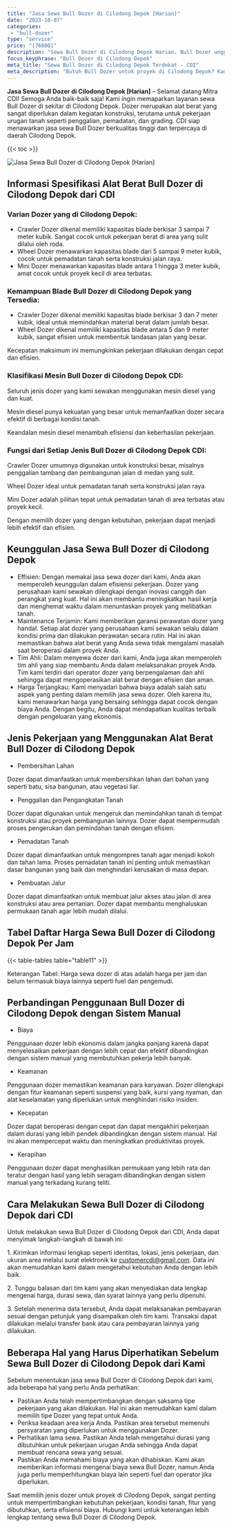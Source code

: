 ```yaml
---
title: "Jasa Sewa Bull Dozer di Cilodong Depok [Harian]"
date: "2023-10-07"
categories:
 - "bull-dozer"
type: "service"
price: "[76000]"
description: "Sewa Bull Dozer di Cilodong Depok Harian. Bull Dozer unggulan untuk kebutuhan proyek konstruksi dengan performa superior. Dapatkan informasi lengkap dengan menghubungi kami."
focus_keyphrase: "Bull Dozer di Cilodong Depok"
meta_title: "Sewa Bull Dozer di Cilodong Depok Terdekat - CDI"
meta_description: "Butuh Bull Dozer untuk proyek di Cilodong Depok? Kami adalah solusi tepat dengan penawaran terbaik. Segera hubungi kami."
---
```


**Jasa Sewa Bull Dozer di Cilodong Depok [Harian]** – Selamat datang Mitra CDI! Semoga Anda baik-baik saja! Kami ingin memaparkan layanan sewa Bull Dozer di sekitar di Cilodong Depok. Dozer merupakan alat berat yang sangat diperlukan dalam kegiatan konstruksi, terutama untuk pekerjaan urugan tanah seperti penggalian, pemadatan, dan grading. CDI siap menawarkan jasa sewa Bull Dozer berkualitas tinggi dan terpercaya di daerah Cilodong Depok.

{{< toc >}}

![Jasa Sewa Bull Dozer di Cilodong Depok [Harian]](/images/bull-dozer/bull-dozer-22.jpg)

## Informasi Spesifikasi Alat Berat Bull Dozer di Cilodong Depok dari CDI

### Varian Dozer yang di Cilodong Depok:

*   Crawler Dozer dikenal memiliki kapasitas blade berkisar 3 sampai 7 meter kubik. Sangat cocok untuk pekerjaan berat di area yang sulit dilalui oleh roda.
*   Wheel Dozer menawarkan kapasitas blade dari 5 sampai 9 meter kubik, cocok untuk pemadatan tanah serta konstruksi jalan raya.
*   Mini Dozer menawarkan kapasitas blade antara 1 hingga 3 meter kubik, amat cocok untuk proyek kecil di area terbatas.

### Kemampuan Blade Bull Dozer di Cilodong Depok yang Tersedia:

*   Crawler Dozer dikenal memiliki kapasitas blade berkisar 3 dan 7 meter kubik, ideal untuk memindahkan material berat dalam jumlah besar.
*   Wheel Dozer dikenal memiliki kapasitas blade antara 5 dan 9 meter kubik, sangat efisien untuk membentuk landasan jalan yang besar.

Kecepatan maksimum ini memungkinkan pekerjaan dilakukan dengan cepat dan efisien.

### Klasifikasi Mesin Bull Dozer di Cilodong Depok CDI:

Seluruh jenis dozer yang kami sewakan menggunakan mesin diesel yang dan kuat.

Mesin diesel punya kekuatan yang besar untuk memanfaatkan dozer secara efektif di berbagai kondisi tanah.

Keandalan mesin diesel menambah efisiensi dan keberhasilan pekerjaan.

### Fungsi dari Setiap Jenis Bull Dozer di Cilodong Depok CDI:

Crawler Dozer umumnya digunakan untuk konstruksi besar, misalnya penggalian tambang dan pembangunan jalan di medan yang sulit.

Wheel Dozer ideal untuk pemadatan tanah serta konstruksi jalan raya.

Mini Dozer adalah pilihan tepat untuk pemadatan tanah di area terbatas atau proyek kecil.

Dengan memilih dozer yang dengan kebutuhan, pekerjaan dapat menjadi lebih efektif dan efisien.

## Keunggulan Jasa Sewa Bull Dozer di Cilodong Depok

*   Effisien: Dengan memakai jasa sewa dozer dari kami, Anda akan memperoleh keunggulan dalam efisiensi pekerjaan. Dozer yang perusahaan kami sewakan dilengkapi dengan inovasi canggih dan perangkat yang kuat. Hal ini akan membantu meningkatkan hasil kerja dan menghemat waktu dalam menuntaskan proyek yang melibatkan tanah.
*   Maintenance Terjamin: Kami memberikan garansi perawatan dozer yang handal. Setiap alat dozer yang perusahaan kami sewakan selalu dalam kondisi prima dan dilakukan perawatan secara rutin. Hal ini akan memastikan bahwa alat berat yang Anda sewa tidak mengalami masalah saat beroperasi dalam proyek Anda.
*   Tim Ahli: Dalam menyewa dozer dari kami, Anda juga akan memperoleh tim ahli yang siap membantu Anda dalam melaksanakan proyek Anda. Tim kami terdiri dari operator dozer yang berpengalaman dan ahli sehingga dapat mengoperasikan alat berat dengan efisien dan aman.
*   Harga Terjangkau: Kami menyadari bahwa biaya adalah salah satu aspek yang penting dalam memilih jasa sewa dozer. Oleh karena itu, kami menawarkan harga yang bersaing sehingga dapat cocok dengan biaya Anda. Dengan begitu, Anda dapat mendapatkan kualitas terbaik dengan pengeluaran yang ekonomis.

## Jenis Pekerjaan yang Menggunakan Alat Berat Bull Dozer di Cilodong Depok

*   Pembersihan Lahan

Dozer dapat dimanfaatkan untuk membersihkan lahan dari bahan yang seperti batu, sisa bangunan, atau vegetasi liar.
*   Penggalian dan Pengangkatan Tanah

Dozer dapat digunakan untuk mengeruk dan memindahkan tanah di tempat konstruksi atau proyek pembangunan lainnya. Dozer dapat mempermudah proses pengerukan dan pemindahan tanah dengan efisien.
*   Pemadatan Tanah

Dozer dapat dimanfaatkan untuk mengompres tanah agar menjadi kokoh dan tahan lama. Proses pemadatan tanah ini penting untuk memastikan dasar bangunan yang baik dan menghindari kerusakan di masa depan.
*   Pembuatan Jalur

Dozer dapat dimanfaatkan untuk membuat jalur akses atau jalan di area konstruksi atau area pertanian. Dozer dapat membantu menghaluskan permukaan tanah agar lebih mudah dilalui.

## Tabel Daftar Harga Sewa Bull Dozer di Cilodong Depok Per Jam

{{< table-tables table="table11" >}}

Keterangan Tabel: Harga sewa dozer di atas adalah harga per jam dan belum termasuk biaya lainnya seperti fuel dan pengemudi.

## Perbandingan Penggunaan Bull Dozer di Cilodong Depok dengan Sistem Manual

*   Biaya

Penggunaan dozer lebih ekonomis dalam jangka panjang karena dapat menyelesaikan pekerjaan dengan lebih cepat dan efektif dibandingkan dengan sistem manual yang membutuhkan pekerja lebih banyak.
*   Keamanan

Penggunaan dozer memastikan keamanan para karyawan. Dozer dilengkapi dengan fitur keamanan seperti suspensi yang baik, kursi yang nyaman, dan alat keselamatan yang diperlukan untuk menghindari risiko insiden.
*   Kecepatan

Dozer dapat beroperasi dengan cepat dan dapat mengakhiri pekerjaan dalam durasi yang lebih pendek dibandingkan dengan sistem manual. Hal ini akan mempercepat waktu dan meningkatkan produktivitas proyek.
*   Kerapihan

Penggunaan dozer dapat menghasilkan permukaan yang lebih rata dan teratur dengan hasil yang lebih seragam dibandingkan dengan sistem manual yang terkadang kurang teliti.

## Cara Melakukan Sewa Bull Dozer di Cilodong Depok dari CDI

Untuk melakukan sewa Bull Dozer di Cilodong Depok dari CDI, Anda dapat menyimak langkah-langkah di bawah ini:

1\.  Kirimkan informasi lengkap seperti identitas, lokasi, jenis pekerjaan, dan ukuran area melalui surat elektronik ke customercdi@gmail.com. Data ini akan memudahkan kami dalam mengetahui kebutuhan Anda dengan lebih baik.

2\.  Tunggu balasan dari tim kami yang akan menyediakan data lengkap mengenai harga, durasi sewa, dan syarat lainnya yang perlu dipenuhi.

3\.  Setelah menerima data tersebut, Anda dapat melaksanakan pembayaran sesuai dengan petunjuk yang disampaikan oleh tim kami. Transaksi dapat dilakukan melalui transfer bank atau cara pembayaran lainnya yang dilakukan.

## Beberapa Hal yang Harus Diperhatikan Sebelum Sewa Bull Dozer di Cilodong Depok dari Kami

Sebelum menentukan jasa sewa Bull Dozer di Cilodong Depok dari kami, ada beberapa hal yang perlu Anda perhatikan:

*   Pastikan Anda telah mempertimbangkan dengan saksama tipe pekerjaan yang akan dilakukan. Hal ini akan memudahkan kami dalam memilih tipe Dozer yang tepat untuk Anda.
*   Periksa keadaan area kerja Anda. Pastikan area tersebut memenuhi persyaratan yang diperlukan untuk menggunakan Dozer.
*   Perhatikan lama sewa. Pastikan Anda telah mengetahui durasi yang dibutuhkan untuk pekerjaan urugan Anda sehingga Anda dapat membuat rencana sewa yang sesuai.
*   Pastikan Anda memahami biaya yang akan dihabiskan. Kami akan memberikan informasi mengenai biaya sewa Bull Dozer, namun Anda juga perlu memperhitungkan biaya lain seperti fuel dan operator jika diperlukan.

Saat memilih jenis dozer untuk proyek di Cilodong Depok, sangat penting untuk mempertimbangkan kebutuhan pekerjaan, kondisi tanah, fitur yang dibutuhkan, serta efisiensi biaya. Hubungi kami untuk keterangan lebih lengkap tentang sewa Bull Dozer di Cilodong Depok.